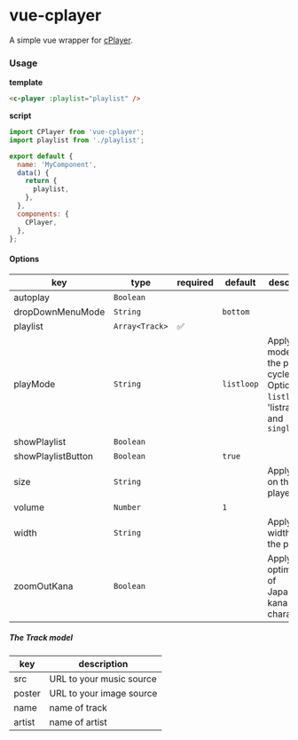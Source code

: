 # vue-cplayer

A simple vue wrapper for [cPlayer](https://github.com/MoePlayer/cPlayer).

### Usage

__template__

```html
<c-player :playlist="playlist" />
```

__script__

```js
import CPlayer from 'vue-cplayer';
import playlist from './playlist';

export default {
  name: 'MyComponent',
  data() {
    return {
      playlist,
    },
  },
  components: {
    CPlayer,
  },
};
```

#### Options

key                | type           | required           | default    | description
---                | ---            | ---                | ---        | ---
autoplay           | `Boolean`      |                    |            |
dropDownMenuMode   | `String`       |                    | `bottom`   |
playlist           | `Array<Track>` | :white_check_mark: |            |
playMode           | `String`       |                    | `listloop` | Apply a mode on the play cycle. Options: `listloop`, 'listrandom', and `singlecycle`
showPlaylist       | `Boolean`      |                    |            |
showPlaylistButton | `Boolean`      |                    | `true`     |
size               | `String`       |                    |            | Apply a size on the player
volume             | `Number`       |                    | `1`        |
width              | `String`       |                    |            | Apply a width on the player
zoomOutKana        | `Boolean`      |                    |            | Apply optimization of Japanese kana characters

##### The Track model

key    | description
---    | ---
src    | URL to your music source
poster | URL to your image source
name   | name of track
artist | name of artist
